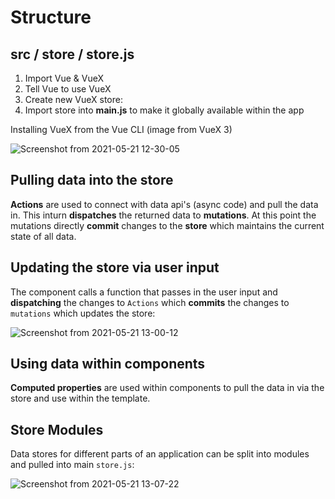 # Structure

## src / store / store.js

1. Import Vue & VueX
2. Tell Vue to use VueX
3. Create new VueX store:
4. Import store into **main.js** to make it globally available within the app

Installing VueX from the Vue CLI (image from VueX 3)

![Screenshot from 2021-05-21 12-30-05](https://user-images.githubusercontent.com/73107656/119130882-b43c9d80-ba30-11eb-96d7-3aa401c95ede.png)

## Pulling data into the store

**Actions** are used to connect with data api's (async code) and pull the data in. This inturn **dispatches** the returned data to **mutations**. At this point the mutations directly **commit** changes to the **store** which maintains the current state of all data.

## Updating the store via user input

The component calls a function that passes in the user input and **dispatching** the changes to `Actions` which **commits** the changes to `mutations` which updates the store:

![Screenshot from 2021-05-21 13-00-12](https://user-images.githubusercontent.com/73107656/119134240-ce787a80-ba34-11eb-8f5d-f9bf8f64ef09.png)

## Using data within components

**Computed properties** are used within components to pull the data in via the store and use within the template.

## Store Modules

Data stores for different parts of an application can be split into modules and pulled into main `store.js`:

![Screenshot from 2021-05-21 13-07-22](https://user-images.githubusercontent.com/73107656/119134787-7db55180-ba35-11eb-9ecf-f01dccaf2537.png)
